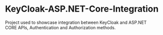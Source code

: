 # KeyCloak-ASP.NET-Core-Integration
 Project used to showcase integration between KeyCloak and ASP.NET CORE APIs, Authentication and Authorization methods.
